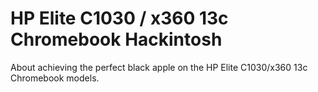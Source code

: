 # HP Elite C1030 / x360 13c Chromebook Hackintosh
 About achieving the perfect black apple on the HP Elite C1030/x360 13c Chromebook models.
